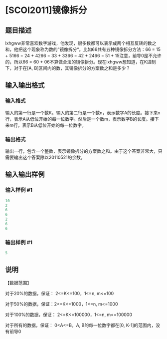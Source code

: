 # [SCOI2011]镜像拆分

## 题目描述

lxhgww非常喜欢数字游戏，他发现，很多数都可以表示成两个相互反转的数之和，他把这个现象称为数的”镜像拆分“。比如66共有五种镜像拆分方法：66 = 15 + 5166 = 24 + 4266 = 33 + 3366 = 42 + 2466 = 51 + 15注意，前导0是不允许的，所以66 = 60 + 06不算做合法的镜像拆分。现在lxhgww想知道，在K进制下，对于在[A, B]区间内的数，其镜像拆分的方案数之和是多少？

## 输入输出格式

### 输入格式

输入的第一行是一个数K。输入的第二行是一个数n，表示数字A的长度。接下来n行，表示A从低位开始的每一位数字。然后是一个数m，表示数字B的长度。接下来m行，表示B从低位开始的每一位数字。

### 输出格式

输出一行，包含一个整数，表示镜像拆分的方案数之和。由于这个答案非常大，只需要输出这个答案除以20110521的余数。

## 输入输出样例

### 输入样例 #1

```cpp
10
2
6
6
2
6
6
```


### 输出样例 #1

```cpp
5
```


## 说明

【数据范围】

对于20%的数据，保证： 2<=K<=100，1<=n, m<=100

对于50%的数据，保证：2<=K<=1000，1<=n, m<=1000

对于100%的数据，保证： 2<=K<=100000，1<=n, m<=100000

对于所有的数据，保证： 0<A<=B，A, B的每一位数字都在[0, K-1]的范围内，没有前导0 

